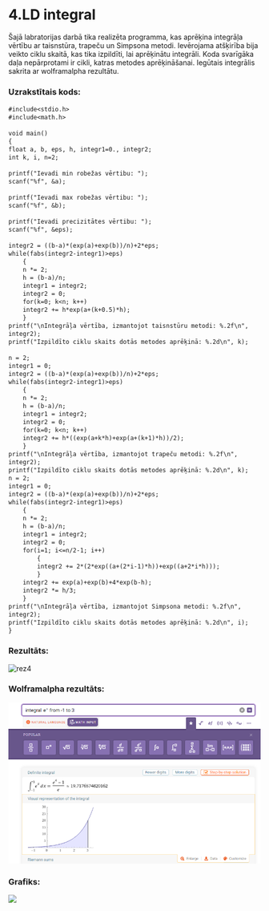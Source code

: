 # 4.LD integral
Šajā labratorijas darbā tika realizēta programma, kas aprēķina integrāļa vērtību ar taisnstūra, trapeču un Simpsona metodi. Ievērojama atšķirība bija veikto ciklu skaitā, kas tika izpildīti, lai aprēķinātu integrāli. Koda svarīgāka daļa nepārprotami ir cikli, katras metodes aprēķināšanai. Iegūtais integrālis sakrita ar wolframalpha rezultātu.
### Uzrakstītais kods:
```
#include<stdio.h>
#include<math.h>

void main()
{
float a, b, eps, h, integr1=0., integr2;
int k, i, n=2;

printf("Ievadi min robežas vērtibu: ");
scanf("%f", &a);

printf("Ievadi max robežas vērtibu: ");
scanf("%f", &b);

printf("Ievadi precizitātes vērtibu: ");
scanf("%f", &eps);

integr2 = ((b-a)*(exp(a)+exp(b))/n)+2*eps;
while(fabs(integr2-integr1)>eps)
    {
    n *= 2;
    h = (b-a)/n;
    integr1 = integr2;
    integr2 = 0;
    for(k=0; k<n; k++)
    integr2 += h*exp(a+(k+0.5)*h);
    }
printf("\nIntegrāļa vērtība, izmantojot taisnstūru metodi: %.2f\n", integr2);
printf("Izpildīto ciklu skaits dotās metodes aprēķinā: %.2d\n", k);

n = 2;
integr1 = 0;
integr2 = ((b-a)*(exp(a)+exp(b))/n)+2*eps;
while(fabs(integr2-integr1)>eps)
    {
    n *= 2;
    h = (b-a)/n;
    integr1 = integr2;
    integr2 = 0;
    for(k=0; k<n; k++)
    integr2 += h*((exp(a+k*h)+exp(a+(k+1)*h))/2);
    }
printf("\nIntegrāļa vērtība, izmantojot trapeču metodi: %.2f\n", integr2);
printf("Izpildīto ciklu skaits dotās metodes aprēķinā: %.2d\n", k);
n = 2;
integr1 = 0;
integr2 = ((b-a)*(exp(a)+exp(b))/n)+2*eps;
while(fabs(integr2-integr1)>eps)
    {
    n *= 2;
    h = (b-a)/n;
    integr1 = integr2;
    integr2 = 0;
    for(i=1; i<=n/2-1; i++)
        {
        integr2 += 2*(2*exp((a+(2*i-1)*h))+exp((a+2*i*h)));
        }
    integr2 += exp(a)+exp(b)+4*exp(b-h);
    integr2 *= h/3;
    }
printf("\nIntegrāļa vērtība, izmantojot Simpsona metodi: %.2f\n", integr2);
printf("Izpildīto ciklu skaits dotās metodes aprēķinā: %.2d\n", i);
}
```
### Rezultāts:

![rez4](https://user-images.githubusercontent.com/90239365/150418915-c70ae576-5e85-46b5-b05f-dfdf71015893.png)

### Wolframalpha rezultāts:

![](https://github.com/agurdziels/RTR105/blob/main/4.LD.%20integral/wolframalpha.png)

### Grafiks:

![](https://user-images.githubusercontent.com/90239365/148620387-1ffd9ff9-294a-4363-a220-1a6810d4ef53.png)

